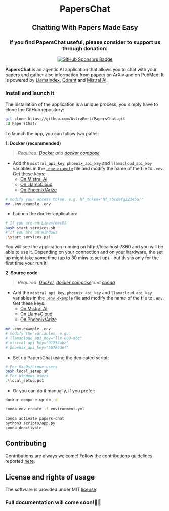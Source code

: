 <h1 align="center">PapersChat</h1>

<h2 align="center">Chatting With Papers Made Easy</h2>

<h3 align="center">If you find PapersChat useful, please consider to support us through donation:</h3>
<div align="center">
    <a href="https://github.com/sponsors/AstraBert"><img src="https://img.shields.io/badge/sponsor-30363D?style=for-the-badge&logo=GitHub-Sponsors&logoColor=#EA4AAA" alt="GitHub Sponsors Badge"></a>
</div>

**PapersChat** is an agentic AI application that allows you to chat with your papers and gather also information from papers on ArXiv and on PubMed. It is powered by [LlamaIndex](https://www.llamaindex.ai/), [Qdrant](https://qdrant.tech) and [Mistral AI](https://mistral.ai/en).

### Install and launch it

The installation of the application is a unique process, you simply have to clone the GitHub repository:

```bash
git clone https://github.com/AstraBert/PapersChat.git
cd PapersChat/
```

To launch the app, you can follow two paths:

**1. Docker (recommended)**

> _Required: [Docker](https://docs.docker.com/desktop/) and [docker compose](https://docs.docker.com/compose/)_

- Add the `mistral_api_key`, `phoenix_api_key` and `llamacloud_api_key`  variables in the [`.env.example`](./docker/.env.example) file and modify the name of the file to `.env`. Get these keys:
    + [On Mistral AI](https://console.mistral.ai/api-keys/)
    + [On LlamaCloud](https://cloud.llamaindex.ai/)
    + [On Phoenix/Arize](https://llamatrace.com/projects)

```bash
# modify your access token, e.g. hf_token="hf_abcdefg1234567"
mv .env.example .env
```

- Launch the docker application:

```bash
# If you are on Linux/macOS
bash start_services.sh
# If you are on Windows
.\start_services.ps1
```

You will see the application running on http://localhost:7860 and you will be able to use it. Depending on your connection and on your hardware, the set up might take some time (up to 30 mins to set up) - but this is only for the first time your run it!

**2. Source code**

> _Required: [Docker](https://docs.docker.com/desktop/), [docker compose](https://docs.docker.com/compose/) and [conda](https://anaconda.org/anaconda/conda)_

- Add the `mistral_api_key`, `phoenix_api_key` and `llamacloud_api_key`  variables in the [`.env.example`](./docker/.env.example) file and modify the name of the file to `.env`. Get these keys:
    + [On Mistral AI](https://console.mistral.ai/api-keys/)
    + [On LlamaCloud](https://cloud.llamaindex.ai/)
    + [On Phoenix/Arize](https://llamatrace.com/projects)

```bash
mv .env.example .env
# modify the variables, e.g.:
# llamacloud_api_key="llx-000-abc"
# mistral_api_key="01234abc"
# phoenix_api_key="56789def"
```

- Set up PapersChat using the dedicated script:

```bash
# For MacOs/Linux users
bash local_setup.sh
# For Windows users
.\local_setup.ps1
```

- Or you can do it manually, if you prefer:

```bash
docker compose up db -d

conda env create -f environment.yml

conda activate papers-chat
python3 scripts/app.py
conda deactivate
```

## Contributing

Contributions are always welcome! Follow the contributions guidelines reported [here](CONTRIBUTING.md).

## License and rights of usage

The software is provided under MIT [license](./LICENSE).

### Full documentation will come soon!👷‍♀️

